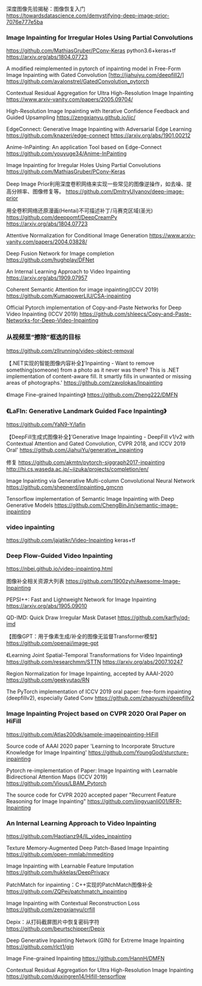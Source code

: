 
深度图像先验揭秘：图像恢复入门
https://towardsdatascience.com/demystifying-deep-image-prior-7076e777e5ba

### Image Inpainting for Irregular Holes Using Partial Convolutions
https://github.com/MathiasGruber/PConv-Keras
python3.6+keras+tf
https://arxiv.org/abs/1804.07723

A modified reimplemented in pytorch of inpainting model in Free-Form Image Inpainting with Gated Convolution [http://jiahuiyu.com/deepfill2/]
https://github.com/avalonstrel/GatedConvolution_pytorch

Contextual Residual Aggregation for Ultra High-Resolution Image Inpainting
https://www.arxiv-vanity.com/papers/2005.09704/

High-Resolution Image Inpainting with Iterative Confidence Feedback and Guided Upsampling
https://zengxianyu.github.io/iic/

EdgeConnect: Generative Image Inpainting with Adversarial Edge Learning
https://github.com/knazeri/edge-connect
https://arxiv.org/abs/1901.00212

Anime-InPainting: An application Tool based on Edge-Connect
https://github.com/youyuge34/Anime-InPainting

Image Inpainting for Irregular Holes Using Partial Convolutions
https://github.com/MathiasGruber/PConv-Keras

Deep Image Prior利用深度卷积网络来实现一些常见的图像逆操作，如去噪、提高分辨率、图像修复等。
https://github.com/DmitryUlyanov/deep-image-prior

用全卷积网络还原漫画(Hentai)不可描述补丁/马赛克区域(圣光)
https://github.com/deeppomf/DeepCreamPy
https://arxiv.org/abs/1804.07723

Attentive Normalization for Conditional Image Generation
https://www.arxiv-vanity.com/papers/2004.03828/

Deep Fusion Network for Image completion
https://github.com/hughplay/DFNet

An Internal Learning Approach to Video Inpainting
https://arxiv.org/abs/1909.07957

Coherent Semantic Attention for image inpainting(ICCV 2019)
https://github.com/KumapowerLIU/CSA-inpainting

Official Pytorch implementation of Copy-and-Paste Networks for Deep Video Inpainting (ICCV 2019)
https://github.com/shleecs/Copy-and-Paste-Networks-for-Deep-Video-Inpainting

### 从视频里“擦除”框选的目标
https://github.com/zllrunning/video-object-removal

【.NET实现的智能图像内容补全】’Inpainting - Want to remove something(someone) from a photo as it never was there? This is .NET implementation of content-aware fill. It smartly fills in unwanted or missing areas of photographs.' 
https://github.com/zavolokas/Inpainting

《Image Fine-grained Inpainting》
https://github.com/Zheng222/DMFN

### 《LaFIn: Generative Landmark Guided Face Inpainting》
https://github.com/YaN9-Y/lafin

【DeepFill生成式图像补全】’Generative Image Inpainting - DeepFill v1/v2 with Contextual Attention and Gated Convolution, CVPR 2018, and ICCV 2019 Oral'
https://github.com/JiahuiYu/generative_inpainting

修复
https://github.com/akmtn/pytorch-siggraph2017-inpainting
http://hi.cs.waseda.ac.jp/~iizuka/projects/completion/en/​

Image Inpainting via Generative Multi-column Convolutional Neural Network
https://github.com/shepnerd/inpainting_gmcnn

Tensorflow implementation of Semantic Image Inpainting with Deep Generative Models
https://github.com/ChengBinJin/semantic-image-inpainting

### video inpainting
https://github.com/jajatikr/Video-Inpainting
keras+tf

### Deep Flow-Guided Video Inpainting
https://nbei.github.io/video-inpainting.html

图像补全相关资源大列表
https://github.com/1900zyh/Awesome-Image-Inpainting

PEPSI++: Fast and Lightweight Network for Image Inpainting
https://arxiv.org/abs/1905.09010

QD-IMD: Quick Draw Irregular Mask Dataset
https://github.com/karfly/qd-imd

【图像GPT：用于像素生成/补全的图像无监督Transformer模型】
https://github.com/openai/image-gpt

《Learning Joint Spatial-Temporal Transformations for Video Inpainting》
https://github.com/researchmm/STTN https://arxiv.org/abs/2007.10247

Region Normalization for Image Inpainting, accepted by AAAI-2020
https://github.com/geekyutao/RN

The PyTorch implementation of ICCV 2019 oral paper: free-form inpainting (deepfillv2), especially Gated Conv
https://github.com/zhaoyuzhi/deepfillv2

### Image Inpainting Project based on CVPR 2020 Oral Paper on HiFill
https://github.com/Atlas200dk/sample-imageinpainting-HiFill

Source code of AAAI 2020 paper 'Learning to Incorporate Structure Knowledge for Image Inpainting'
https://github.com/YoungGod/sturcture-inpainting

Pytorch re-implementation of Paper: Image Inpainting with Learnable Bidirectional Attention Maps (ICCV 2019)
https://github.com/Vious/LBAM_Pytorch

The source code for CVPR 2020 accepted paper "Recurrent Feature Reasoning for Image Inpainting"
https://github.com/jingyuanli001/RFR-Inpainting

### An Internal Learning Approach to Video Inpainting
https://github.com/Haotianz94/IL_video_inpainting

Texture Memory-Augmented Deep Patch-Based Image Inpainting
https://github.com/open-mmlab/mmediting

Image Inpainting with Learnable Feature Imputation
https://github.com/hukkelas/DeepPrivacy

PatchMatch for inpainting：C++实现的PatchMatch图像补全
https://github.com/ZQPei/patchmatch_inpainting

Image Inpainting with Contextual Reconstruction Loss
https://github.com/zengxianyu/crfill

Depix：从打码截屏图片中恢复密码字符
https://github.com/beurtschipper/Depix

Deep Generative Inpainting Network (GIN) for Extreme Image Inpainting
https://github.com/rlct1/gin

Image Fine-grained Inpainting
https://github.com/HannH/DMFN

Contextual Residual Aggregation for Ultra High-Resolution Image Inpainting
https://github.com/duxingren14/Hifill-tensorflow